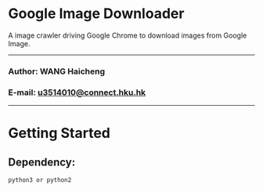 Google Image Downloader
===========================
A image crawler driving Google Chrome to download images from Google Image.
****
### Author: WANG Haicheng
### E-mail: u3514010@connect.hku.hk
****

# Getting Started

## Dependency:
	python3 or python2
